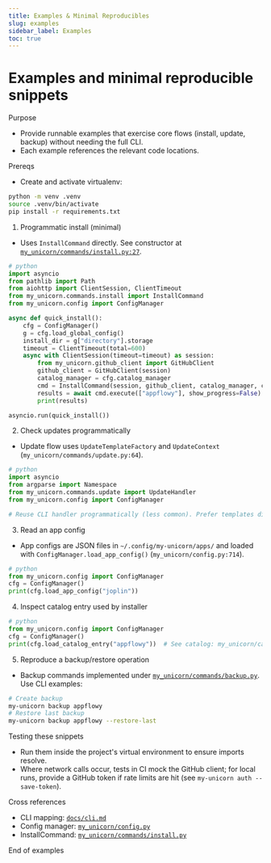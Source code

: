 ```yaml
---
title: Examples & Minimal Reproducibles
slug: examples
sidebar_label: Examples
toc: true
---
```


# Examples and minimal reproducible snippets

Purpose

- Provide runnable examples that exercise core flows (install, update, backup) without needing the full CLI.
- Each example references the relevant code locations.

Prereqs

- Create and activate virtualenv:

```bash
python -m venv .venv
source .venv/bin/activate
pip install -r requirements.txt
```

1) Programmatic install (minimal)

- Uses `InstallCommand` directly. See constructor at [`my_unicorn/commands/install.py:27`](../my_unicorn/commands/install.py:27).

```python
# python
import asyncio
from pathlib import Path
from aiohttp import ClientSession, ClientTimeout
from my_unicorn.commands.install import InstallCommand
from my_unicorn.config import ConfigManager

async def quick_install():
    cfg = ConfigManager()
    g = cfg.load_global_config()
    install_dir = g["directory"].storage
    timeout = ClientTimeout(total=600)
    async with ClientSession(timeout=timeout) as session:
        from my_unicorn.github_client import GitHubClient
        github_client = GitHubClient(session)
        catalog_manager = cfg.catalog_manager
        cmd = InstallCommand(session, github_client, catalog_manager, cfg, install_dir)
        results = await cmd.execute(["appflowy"], show_progress=False)
        print(results)

asyncio.run(quick_install())
```

2) Check updates programmatically

- Update flow uses `UpdateTemplateFactory` and `UpdateContext` (`my_unicorn/commands/update.py:64`).

```python
# python
import asyncio
from argparse import Namespace
from my_unicorn.commands.update import UpdateHandler
from my_unicorn.config import ConfigManager

# Reuse CLI handler programmatically (less common). Prefer templates directly for advanced scripts.
```

3) Read an app config

- App configs are JSON files in `~/.config/my-unicorn/apps/` and loaded with `ConfigManager.load_app_config()` (`my_unicorn/config.py:714`).

```python
# python
from my_unicorn.config import ConfigManager
cfg = ConfigManager()
print(cfg.load_app_config("joplin"))
```

4) Inspect catalog entry used by installer

```python
# python
from my_unicorn.config import ConfigManager
cfg = ConfigManager()
print(cfg.load_catalog_entry("appflowy"))  # See catalog: my_unicorn/catalog/appflowy.json
```

5) Reproduce a backup/restore operation

- Backup commands implemented under [`my_unicorn/commands/backup.py`](../my_unicorn/commands/backup.py:1). Use CLI examples:

```bash
# Create backup
my-unicorn backup appflowy
# Restore last backup
my-unicorn backup appflowy --restore-last
```

Testing these snippets

- Run them inside the project's virtual environment to ensure imports resolve.
- Where network calls occur, tests in CI mock the GitHub client; for local runs, provide a GitHub token if rate limits are hit (see `my-unicorn auth --save-token`).

Cross references

- CLI mapping: [`docs/cli.md`](../docs/cli.md:1)
- Config manager: [`my_unicorn/config.py`](../my_unicorn/config.py:869)
- InstallCommand: [`my_unicorn/commands/install.py`](../my_unicorn/commands/install.py:24)

End of examples
